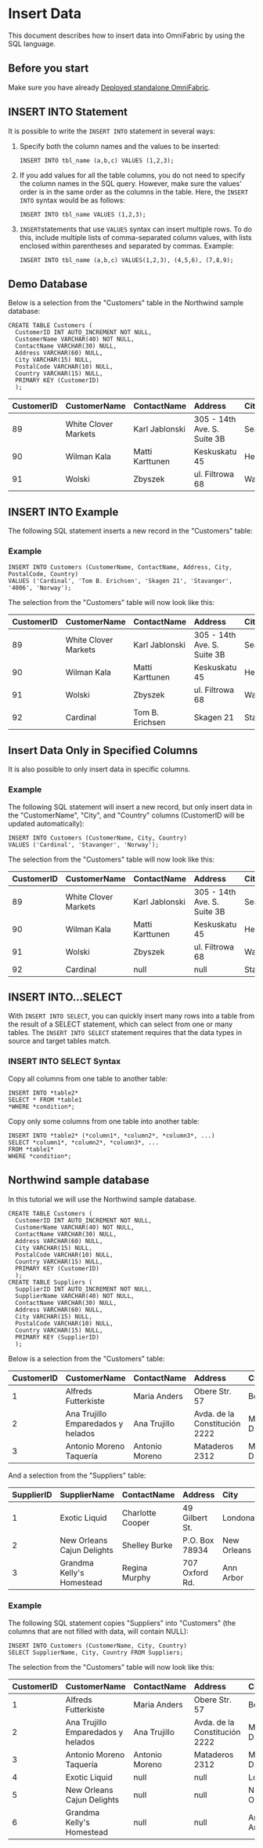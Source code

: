 # Insert Data

This document describes how to insert data into OmniFabric by using the SQL language.

## Before you start

Make sure you have already [Deployed standalone OmniFabric](../../Get-Started/install-standalone-matrixone.md).

## INSERT INTO Statement

It is possible to write the `INSERT INTO` statement in several ways:

1. Specify both the column names and the values to be inserted:

    ```
    INSERT INTO tbl_name (a,b,c) VALUES (1,2,3);
    ```

2. If you add values for all the table columns, you do not need to specify the column names in the SQL query. However, make sure the values' order is in the same order as the columns in the table. Here, the `INSERT INTO` syntax would be as follows:

    ```
    INSERT INTO tbl_name VALUES (1,2,3);
    ```

3. `INSERT`statements that use `VALUES` syntax can insert multiple rows. To do this, include multiple lists of comma-separated column values, with lists enclosed within parentheses and separated by commas. Example:

    ```
    INSERT INTO tbl_name (a,b,c) VALUES(1,2,3), (4,5,6), (7,8,9);
    ```

## Demo Database

Below is a selection from the "Customers" table in the Northwind sample database:

```
CREATE TABLE Customers (
  CustomerID INT AUTO_INCREMENT NOT NULL,
  CustomerName VARCHAR(40) NOT NULL,
  ContactName VARCHAR(30) NULL,
  Address VARCHAR(60) NULL,
  City VARCHAR(15) NULL,
  PostalCode VARCHAR(10) NULL,
  Country VARCHAR(15) NULL,
  PRIMARY KEY (CustomerID)
  );
```

| CustomerID | CustomerName         | ContactName     | Address                     | City     | PostalCode | Country |
| :--------- | :------------------- | :-------------- | :-------------------------- | :------- | :--------- | :------ |
| 89         | White Clover Markets | Karl Jablonski  | 305 - 14th Ave. S. Suite 3B | Seattle  | 98128      | USA     |
| 90         | Wilman Kala          | Matti Karttunen | Keskuskatu 45               | Helsinki | 21240      | Finland |
| 91         | Wolski               | Zbyszek         | ul. Filtrowa 68             | Walla    | 01-012     | Poland  |

## INSERT INTO Example

The following SQL statement inserts a new record in the "Customers" table:

### Example

```
INSERT INTO Customers (CustomerName, ContactName, Address, City, PostalCode, Country)
VALUES ('Cardinal', 'Tom B. Erichsen', 'Skagen 21', 'Stavanger', '4006', 'Norway');
```

The selection from the "Customers" table will now look like this:

| CustomerID | CustomerName         | ContactName     | Address                     | City      | PostalCode | Country |
| :--------- | :------------------- | :-------------- | :-------------------------- | :-------- | :--------- | :------ |
| 89         | White Clover Markets | Karl Jablonski  | 305 - 14th Ave. S. Suite 3B | Seattle   | 98128      | USA     |
| 90         | Wilman Kala          | Matti Karttunen | Keskuskatu 45               | Helsinki  | 21240      | Finland |
| 91         | Wolski               | Zbyszek         | ul. Filtrowa 68             | Walla     | 01-012     | Poland  |
| 92         | Cardinal             | Tom B. Erichsen | Skagen 21                   | Stavanger | 4006       | Norway  |

## Insert Data Only in Specified Columns

It is also possible to only insert data in specific columns.

### Example

The following SQL statement will insert a new record, but only insert data in the "CustomerName", "City", and "Country" columns (CustomerID will be updated automatically):

```
INSERT INTO Customers (CustomerName, City, Country)
VALUES ('Cardinal', 'Stavanger', 'Norway');
```

The selection from the "Customers" table will now look like this:

| CustomerID | CustomerName         | ContactName     | Address                     | City      | PostalCode | Country |
| :--------- | :------------------- | :-------------- | :-------------------------- | :-------- | :--------- | :------ |
| 89         | White Clover Markets | Karl Jablonski  | 305 - 14th Ave. S. Suite 3B | Seattle   | 98128      | USA     |
| 90         | Wilman Kala          | Matti Karttunen | Keskuskatu 45               | Helsinki  | 21240      | Finland |
| 91         | Wolski               | Zbyszek         | ul. Filtrowa 68             | Walla     | 01-012     | Poland  |
| 92         | Cardinal             | null            | null                        | Stavanger | null       | Norway  |

## INSERT INTO...SELECT

With `INSERT INTO SELECT`, you can quickly insert many rows into a table from the result of a SELECT statement, which can select from one or many tables. The `INSERT INTO SELECT` statement requires that the data types in source and target tables match.

### INSERT INTO SELECT Syntax

Copy all columns from one table to another table:

```
INSERT INTO *table2*
SELECT * FROM *table1
*WHERE *condition*;
```

Copy only some columns from one table into another table:

```
INSERT INTO *table2* (*column1*, *column2*, *column3*, ...)
SELECT *column1*, *column2*, *column3*, ...
FROM *table1*
WHERE *condition*;
```

## Northwind sample database

In this tutorial we will use the Northwind sample database.

```
CREATE TABLE Customers (
  CustomerID INT AUTO_INCREMENT NOT NULL,
  CustomerName VARCHAR(40) NOT NULL,
  ContactName VARCHAR(30) NULL,
  Address VARCHAR(60) NULL,
  City VARCHAR(15) NULL,
  PostalCode VARCHAR(10) NULL,
  Country VARCHAR(15) NULL,
  PRIMARY KEY (CustomerID)
  );
CREATE TABLE Suppliers (
  SupplierID INT AUTO_INCREMENT NOT NULL,
  SupplierName VARCHAR(40) NOT NULL,
  ContactName VARCHAR(30) NULL,
  Address VARCHAR(60) NULL,
  City VARCHAR(15) NULL,
  PostalCode VARCHAR(10) NULL,
  Country VARCHAR(15) NULL,
  PRIMARY KEY (SupplierID)
  );
```

Below is a selection from the "Customers" table:

| CustomerID | CustomerName                       | ContactName    | Address                       | City        | PostalCode | Country |
| :--------- | :--------------------------------- | :------------- | :---------------------------- | :---------- | :--------- | :------ |
| 1          | Alfreds Futterkiste                | Maria Anders   | Obere Str. 57                 | Berlin      | 12209      | Germany |
| 2          | Ana Trujillo Emparedados y helados | Ana Trujillo   | Avda. de la Constitución 2222 | México D.F. | 05021      | Mexico  |
| 3          | Antonio Moreno Taquería            | Antonio Moreno | Mataderos 2312                | México D.F. | 05023      | Mexico  |

And a selection from the "Suppliers" table:

| SupplierID | SupplierName               | ContactName      | Address        | City        | PostalCode | Country |
| :--------- | :------------------------- | :--------------- | :------------- | :---------- | :--------- | :------ |
| 1          | Exotic Liquid              | Charlotte Cooper | 49 Gilbert St. | Londona     | EC1 4SD    | UK      |
| 2          | New Orleans Cajun Delights | Shelley Burke    | P.O. Box 78934 | New Orleans | 70117      | USA     |
| 3          | Grandma Kelly's Homestead  | Regina Murphy    | 707 Oxford Rd. | Ann Arbor   | 48104      | USA     |

### Example

The following SQL statement copies "Suppliers" into "Customers" (the columns that are not filled with data, will contain NULL):

```
INSERT INTO Customers (CustomerName, City, Country)
SELECT SupplierName, City, Country FROM Suppliers;
```

The selection from the "Customers" table will now look like this:

| CustomerID | CustomerName                       | ContactName    | Address                       | City        | PostalCode | Country |
| :--------- | :--------------------------------- | :------------- | :---------------------------- | :---------- | :--------- | :------ |
| 1          | Alfreds Futterkiste                | Maria Anders   | Obere Str. 57                 | Berlin      | 12209      | Germany |
| 2          | Ana Trujillo Emparedados y helados | Ana Trujillo   | Avda. de la Constitución 2222 | México D.F. | 05021      | Mexico  |
| 3          | Antonio Moreno Taquería            | Antonio Moreno | Mataderos 2312                | México D.F. | 05023      | Mexico  |
| 4          | Exotic Liquid                      | null           | null                          | Londona     | null       | UK      |
| 5          | New Orleans Cajun Delights         | null           | null                          | New Orleans | null       | USA     |
| 6          | Grandma Kelly's Homestead          | null           | null                          | Ann Arbor   | null       | USA     |
